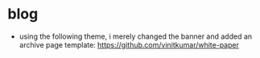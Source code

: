 # blog
- using the following theme, i merely changed the banner and added an archive page template: https://github.com/vinitkumar/white-paper




